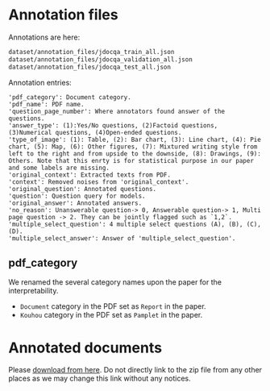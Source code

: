 # Annotation files

Annotations are here:
```sh
dataset/annotation_files/jdocqa_train_all.json
dataset/annotation_files/jdocqa_validation_all.json
dataset/annotation_files/jdocqa_test_all.json
```

Annotation entries:

```
'pdf_category': Document category.
'pdf_name': PDF name.
'question_page_number': Where annotators found answer of the questions.
'answer_type': (1):Yes/No questions, (2)Factoid questions, (3)Numerical questions, (4)Open-ended questions.
'type_of_image': (1): Table, (2): Bar chart, (3): Line chart, (4): Pie chart, (5): Map, (6): Other figures, (7): Mixtured writing style from left to the right and from upside to the downside, (8): Drawings, (9): Others. Note that this enrty is for statistical purpose in our paper and some labels are missing.
'original_context': Extracted texts from PDF. 
'context': Removed noises from 'original_context'.
'original_question': Annotated questions.
'question': Question query for models.
'original_answer': Annotated answers.
'no_reason': Unanswerable question-> 0, Answerable question-> 1, Multi page question -> 2. They can be jointly flagged such as `1,2`.
'multiple_select_question': 4 multiple select questions (A), (B), (C), (D).
'multiple_select_answer': Answer of 'multiple_select_question'.
```

## pdf_category
We renamed the several category names upon the paper for the interpretability.
- `Document` category in the PDF set as `Report` in the paper.
- `Kouhou` category in the PDF set as `Pamplet` in the paper.

# Annotated documents

Please [download from here](https://vlm-lab-fileshare.s3.ap-northeast-1.amazonaws.com/pdf_files.zip). Do not directly link to the zip file from any other places as we may change this link without any notices.
